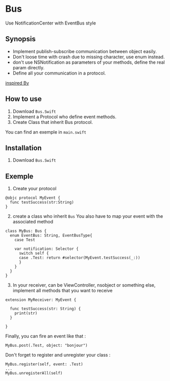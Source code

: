 # Bus
Use NotificationCenter with EventBus style

## Synopsis
- Implement publish-subscribe communication between object easily.
- Don't loose time with crash due to missing character, use enum instead.
- don't use NSNotification as parameters of your methods, define the real param directly.
- Define all your communication in a protocol.

[inspired By](https://medium.com/swift-programming/swift-nsnotificationcenter-protocol-c527e67d93a1#.5zinv4kr6)

## How to use
1. Download `Bus.Swift`
2. Implement a Protocol who define event methods.
3. Create Class that inherit Bus protocol.

You can find an exemple in `main.swift`

## Installation
1. Download `Bus.Swift`

## Exemple

1. Create your protocol
```
@objc protocol MyEvent {
  func testSuccess(str:String)
}
```

2. create a class who inherit `Bus`
You also have to map your event with the associated method
```
class MyBus: Bus {
  enum EventBus: String, EventBusType{
    case Test
    
    var notification: Selector {
      switch self {
      case .Test: return #selector(MyEvent.testSuccess(_:))
      }
    }
  }
}
```
3. In your receiver, can be ViewController, nsobject or something else, implement all methods that you want to receive 
```
extension MyReceiver: MyEvent {
  
  func testSuccess(str: String) {
    print(str)
  }

}
```

Finally, you can fire an event like that :
```
MyBus.post(.Test, object: "bonjour")
```

Don't forget to register and unregister your class : 
```
MyBus.register(self, event: .Test)
...
MyBus.unregisterAll(self)
```

